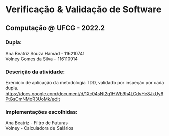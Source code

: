 # Verificação & Validação de Software
## Computação @ UFCG - 2022.2
### Dupla:
Ana Beatriz Souza Hamad - 116210741  
Volney Gomes da Silva - 116110914

### Descrição da atividade:
Exercício de aplicação da metodologia TDD, validado por inspeção por cada dupla.  
https://docs.google.com/document/d/1Xc04sNt2q1HWb9h4LCdvHe8JkUy6PtGsOmNMoR3UoMk/edit

### Implementações escolhidas:
Ana Beatriz - Filtro de Faturas  
Volney - Calculadora de Salários
